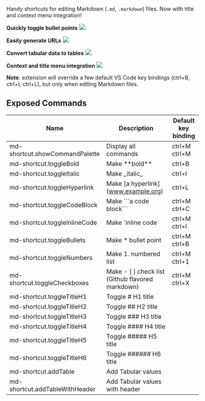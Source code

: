 
Handy shortcuts for editing Markdown (`.md`, `.markdown`) files. Now with title and context menu integration!

**Quickly toggle bullet points**
![](https://raw.githubusercontent.com/mdickin/vscode-markdown-shortcuts/master/media/demo/bullets.gif)

**Easily generate URLs**
![](https://raw.githubusercontent.com/mdickin/vscode-markdown-shortcuts/master/media/demo/urls.gif)

**Convert tabular data to tables**
![](https://raw.githubusercontent.com/mdickin/vscode-markdown-shortcuts/master/media/demo/table_with_header.gif)


**Context and title menu integration**
![](https://raw.githubusercontent.com/mdickin/vscode-markdown-shortcuts/master/media/demo/shortcut_menu.png)

**Note**: extension will override a few default VS Code key bindings (ctrl+B, ctrl+I, ctrl+L), but only when editing Markdown files.

## Exposed Commands

| Name | Description | Default key binding |
| ---- | ----------- | ------------------- |
| md-shortcut.showCommandPalette | Display all commands | ctrl+M ctrl+M |
| md-shortcut.toggleBold | Make \*\*bold\*\* | ctrl+B |
| md-shortcut.toggleItalic | Make \_italic\_ | ctrl+I |
| md-shortcut.toggleHyperlink | Make [a hyperlink]\(www.example.org) | ctrl+L |
| md-shortcut.toggleCodeBlock | Make \`\`\`a code block\`\`\` | ctrl+M ctrl+C |
| md-shortcut.toggleInlineCode | Make \`inline code\` | ctrl+M ctrl+I |
| md-shortcut.toggleBullets | Make * bullet point | ctrl+M ctrl+B |
| md-shortcut.toggleNumbers | Make 1. numbered list | ctrl+M ctrl+1 |
| md-shortcut.toggleCheckboxes | Make - [ ] check list (Github flavored markdown) | ctrl+M ctrl+X |
| md-shortcut.toggleTitleH1 | Toggle # H1 title |  |
| md-shortcut.toggleTitleH2 | Toggle ## H2 title |  |
| md-shortcut.toggleTitleH3 | Toggle ### H3 title |  |
| md-shortcut.toggleTitleH4 | Toggle #### H4 title |  |
| md-shortcut.toggleTitleH5 | Toggle ##### H5 title |  |
| md-shortcut.toggleTitleH6 | Toggle ###### H6 title |  |
| md-shortcut.addTable | Add Tabular values |  |
| md-shortcut.addTableWithHeader | Add Tabular values with header |  |
